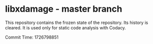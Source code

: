 # libxdamage - master branch

This repository contains the frozen state of the repository.
Its history is cleared. It is used only for static code
analysis with Codacy.

Commit Time: 1726798851